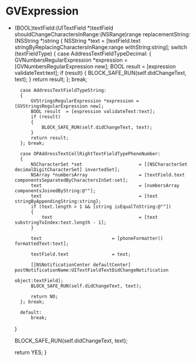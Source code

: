 GVExpression
============

- (BOOL)textField:(UITextField *)textField
shouldChangeCharactersInRange:(NSRange)range
replacementString:(NSString *)string
{
    NSString *text      = [textField.text stringByReplacingCharactersInRange:range
                                                                  withString:string];
    switch (textFieldType)
    {
        case AddressTextFieldTypeDecimal:
        {
            GVNumbersRegularExpression *expression = [GVNumbersRegularExpression new];
            BOOL result  = [expression validateText:text];
            if (result)
            {
                BLOCK_SAFE_RUN(self.didChangeText, text);
            }
            return result;
        }; break;
            
        case AddressTextFieldTypeString:
        {
            GVStringsRegularExpression *expression = [GVStringsRegularExpression new];
            BOOL result  = [expression validateText:text];
            if (result)
            {
                BLOCK_SAFE_RUN(self.didChangeText, text);
            }
            return result;
        }; break;
            
        case OPAddressTextCellRightTextFieldTypePhoneNumber:
        {
            NSCharacterSet *set                     = [[NSCharacterSet decimalDigitCharacterSet] invertedSet];
            NSArray *numbersArray                   = [textField.text componentsSeparatedByCharactersInSet:set];
            text                                    = [numbersArray componentsJoinedByString:@""];
            text                                    = [text stringByAppendingString:string];
            if (text.length > 1 && [string isEqualToString:@""])
            {
                text                                = [text substringToIndex:text.length - 1];
            }
            
            text                          = [phoneFormatter() formattedText:text];
            
            textField.text                = text;
            
            [[NSNotificationCenter defaultCenter] postNotificationName:UITextFieldTextDidChangeNotification
                                                                object:textField];
            BLOCK_SAFE_RUN(self.didChangeText, text);
            
            return NO;
        }; break;
            
        default:
            break;
    }
    
    BLOCK_SAFE_RUN(self.didChangeText, text);
    
    return YES;
}
